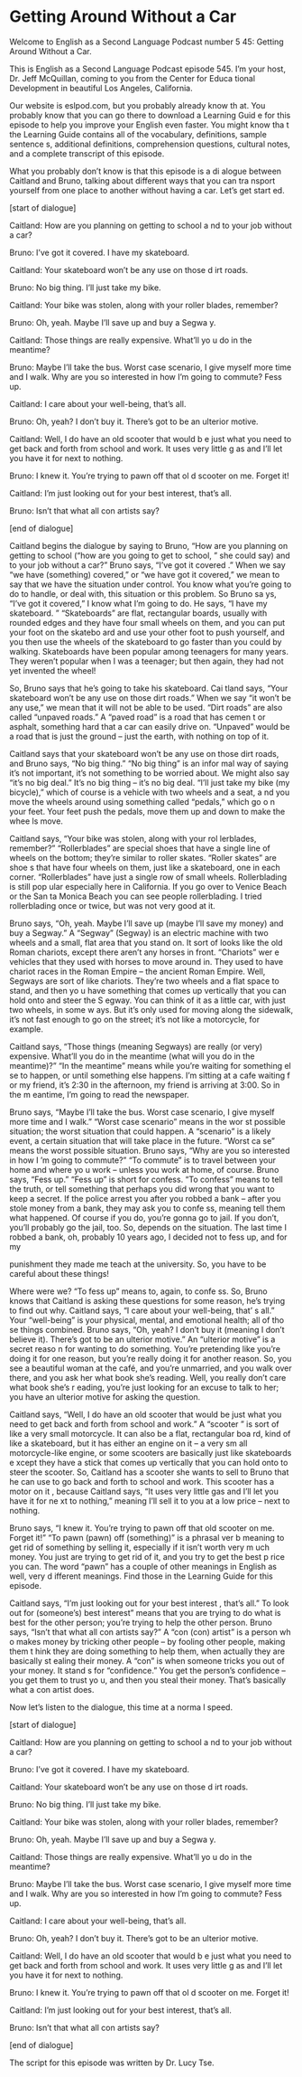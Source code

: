 # Getting Around Without a Car

Welcome to English as a Second Language Podcast number 5 45: Getting Around Without a Car.

This is English as a Second Language Podcast episode 545.  I’m your host, Dr. Jeff McQuillan, coming to you from the Center for Educa tional Development in beautiful Los Angeles, California.

Our website is eslpod.com, but you probably already know th at.  You probably know that you can go there to download a Learning Guid e for this episode to help you improve your English even faster.  You might know tha t the Learning Guide contains all of the vocabulary, definitions, sample sentence s, additional definitions, comprehension questions, cultural notes, and a complete transcript of this episode.

What you probably don’t know is that this episode is a di alogue between Caitland and Bruno, talking about different ways that you can tra nsport yourself from one place to another without having a car.  Let’s get start ed.

[start of dialogue]

Caitland:  How are you planning on getting to school a nd to your job without a car?

Bruno:  I’ve got it covered.  I have my skateboard.

Caitland:  Your skateboard won’t be any use on those d irt roads.

Bruno:  No big thing.  I’ll just take my bike.

Caitland:  Your bike was stolen, along with your roller blades, remember?

Bruno:  Oh, yeah.  Maybe I’ll save up and buy a Segwa y.

Caitland:  Those things are really expensive.  What’ll yo u do in the meantime?

Bruno:  Maybe I’ll take the bus.  Worst case scenario, I give myself more time and I walk.  Why are you so interested in how I’m going to commute?  Fess up.

Caitland:  I care about your well-being, that’s all.

 Bruno:  Oh, yeah?  I don’t buy it.  There’s got to be  an ulterior motive.

Caitland:  Well, I do have an old scooter that would b e just what you need to get back and forth from school and work.  It uses very little g as and I’ll let you have it for next to nothing.

Bruno:  I knew it.  You’re trying to pawn off that ol d scooter on me.  Forget it!

Caitland:  I’m just looking out for your best interest,  that’s all.

Bruno:  Isn’t that what all con artists say?

[end of dialogue]

Caitland begins the dialogue by saying to Bruno, “How are you planning on getting to school (“how are you going to get to school, ” she could say) and to your job without a car?”  Bruno says, “I’ve got it covered .”  When we say “we have (something) covered,” or “we have got it covered,” we  mean to say that we have the situation under control.  You know what you’re  going to do to handle, or deal with, this situation or this problem.  So Bruno sa ys, “I’ve got it covered,” I know what I’m going to do.  He says, “I have my skateboard. ”  “Skateboards” are flat, rectangular boards, usually with rounded edges and  they have four small wheels on them, and you can put your foot on the skatebo ard and use your other foot to push yourself, and you then use the wheels of the  skateboard to go faster than you could by walking.  Skateboards have been popular among teenagers for many years.  They weren’t popular when I was a teenager;  but then again, they had not yet invented the wheel!

So, Bruno says that he’s going to take his skateboard.  Cai tland says, “Your skateboard won’t be any use on those dirt roads.”  When we say “it won’t be any use,” we mean that it will not be able to be used.  “Dirt roads” are also called “unpaved roads.”  A “paved road” is a road that has cemen t or asphalt, something hard that a car can easily drive on.  “Unpaved” would be a road that is just the ground – just the earth, with nothing on top  of it.

Caitland says that your skateboard won’t be any use on those  dirt roads, and Bruno says, “No big thing.”  “No big thing” is an infor mal way of saying it’s not important, it’s not something to be worried about.  We might also say “it’s no big deal.”  It’s no big thing – it’s no big deal.  “I’ll just take my bike (my bicycle),” which of course is a vehicle with two wheels and a seat, a nd you move the wheels around using something called “pedals,” which go o n your feet.  Your feet push the pedals, move them up and down to make the whee ls move.

 Caitland says, “Your bike was stolen, along with your rol lerblades, remember?” “Rollerblades” are special shoes that have a single line  of wheels on the bottom; they’re similar to roller skates.  “Roller skates” are shoe s that have four wheels on them, just like a skateboard, one in each corner.  “Rollerblades” have just a single row of small wheels.  Rollerblading is still pop ular especially here in California.  If you go over to Venice Beach or the San ta Monica Beach you can see people rollerblading.  I tried rollerblading once  or twice, but was not very good at it.

Bruno says, “Oh, yeah.  Maybe I’ll save up (maybe I’ll save my money) and buy a Segway.”  A “Segway” (Segway) is an electric machine with  two wheels and a small, flat area that you stand on.  It sort of looks like  the old Roman chariots, except there aren’t any horses in front.  “Chariots” wer e vehicles that they used with horses to move around in.  They used to have chariot races in the Roman Empire – the ancient Roman Empire.  Well, Segways are sort of like chariots. They’re two wheels and a flat space to stand, and then yo u have something that comes up vertically that you can hold onto and steer the S egway.  You can think of it as a little car, with just two wheels, in some w ays.  But it’s only used for moving along the sidewalk, it’s not fast enough to go on  the street; it’s not like a motorcycle, for example.

Caitland says, “Those things (meaning Segways) are really (or very) expensive. What’ll you do in the meantime (what will you do in the meantime)?”  “In the meantime” means while you’re waiting for something el se to happen, or until something else happens.  I’m sitting at a cafe waiting f or my friend, it’s 2:30 in the afternoon, my friend is arriving at 3:00.  So in the m eantime, I’m going to read the newspaper.

Bruno says, “Maybe I’ll take the bus.  Worst case scenario, I  give myself more time and I walk.”  “Worst case scenario” means in the wor st possible situation; the worst situation that could happen.  A “scenario” is a  likely event, a certain situation that will take place in the future.  “Worst ca se” means the worst possible situation.  Bruno says, “Why are you so interested in how I ’m going to commute?” “To commute” is to travel between your home and where yo u work – unless you work at home, of course.  Bruno says, “Fess up.”  “Fess up” is short for confess. “To confess” means to tell the truth, or tell something that perhaps you did wrong that you want to keep a secret.  If the police arrest you  after you robbed a bank – after you stole money from a bank, they may ask you to confe ss, meaning tell them what happened.  Of course if you do, you’re gonna  go to jail.  If you don’t, you’ll probably go the jail, too.  So, depends on the situation.  The last time I robbed a bank, oh, probably 10 years ago, I decided not to fess up, and for my

 punishment they made me teach at the university.  So, you  have to be careful about these things!

Where were we?  “To fess up” means to, again, to confe ss.  So, Bruno knows that Caitland is asking these questions for some reason, he’s trying to find out why.  Caitland says, “I care about your well-being, that’ s all.”  Your “well-being” is your physical, mental, and emotional health; all of tho se things combined.  Bruno says, “Oh, yeah?  I don’t buy it (meaning I don’t believe  it).  There’s got to be an ulterior motive.”  An “ulterior motive” is a secret reaso n for wanting to do something.  You’re pretending like you’re doing it for  one reason, but you’re really doing it for another reason.  So, you see a beautiful woman at the café, and you’re unmarried, and you walk over there, and you ask her  what book she’s reading.  Well, you really don’t care what book she’s r eading, you’re just looking for an excuse to talk to her; you have an ulterior motive  for asking the question.

Caitland says, “Well, I do have an old scooter that would  be just what you need to get back and forth from school and work.”  A “scooter ” is sort of like a very small motorcycle.  It can also be a flat, rectangular boa rd, kind of like a skateboard, but it has either an engine on it – a very sm all motorcycle-like engine, or some scooters are basically just like skateboards e xcept they have a stick that comes up vertically that you can hold onto to steer  the scooter.  So, Caitland has a scooter she wants to sell to Bruno that he  can use to go back and forth to school and work.  This scooter has a motor on it , because Caitland says, “It uses very little gas and I’ll let you have it for ne xt to nothing,” meaning I’ll sell it to you at a low price – next to nothing.

Bruno says, “I knew it.  You’re trying to pawn off that old scooter on me.  Forget it!”  “To pawn (pawn) off (something)” is a phrasal ver b meaning to get rid of something by selling it, especially if it isn’t worth very m uch money.  You just are trying to get rid of it, and you try to get the best p rice you can.  The word “pawn” has a couple of other meanings in English as well, very d ifferent meanings.  Find those in the Learning Guide for this episode.

Caitland says, “I’m just looking out for your best interest , that’s all.”  To look out for (someone’s) best interest” means that you are trying to do what is best for the other person; you’re trying to help the other person.  Bruno says, “Isn’t that what all con artists say?”  A “con (con) artist” is a person wh o makes money by tricking other people – by fooling other people, making them t hink they are doing something to help them, when actually they are basically st ealing their money.  A “con” is when someone tricks you out of your money.  It stand s for “confidence.” You get the person’s confidence – you get them to trust yo u, and then you steal their money.  That’s basically what a con artist does.

 Now let’s listen to the dialogue, this time at a norma l speed.

[start of dialogue]

Caitland:  How are you planning on getting to school a nd to your job without a car?

Bruno:  I’ve got it covered.  I have my skateboard.

Caitland:  Your skateboard won’t be any use on those d irt roads.

Bruno:  No big thing.  I’ll just take my bike.

Caitland:  Your bike was stolen, along with your roller blades, remember?

Bruno:  Oh, yeah.  Maybe I’ll save up and buy a Segwa y.

Caitland:  Those things are really expensive.  What’ll yo u do in the meantime?

Bruno:  Maybe I’ll take the bus.  Worst case scenario, I give myself more time and I walk.  Why are you so interested in how I’m going to commute?  Fess up.

Caitland:  I care about your well-being, that’s all.

Bruno:  Oh, yeah?  I don’t buy it.  There’s got to be  an ulterior motive.

Caitland:  Well, I do have an old scooter that would b e just what you need to get back and forth from school and work.  It uses very little g as and I’ll let you have it for next to nothing.

Bruno:  I knew it.  You’re trying to pawn off that ol d scooter on me.  Forget it!

Caitland:  I’m just looking out for your best interest,  that’s all.

Bruno:  Isn’t that what all con artists say?

[end of dialogue]

The script for this episode was written by Dr. Lucy Tse.





